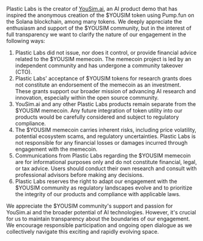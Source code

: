 Plastic Labs is the creator of [YouSim.ai](https://yousim.ai), an AI product demo that has inspired the anonymous creation of the \$YOUSIM token using Pump.fun on the Solana blockchain, among many tokens. We deeply appreciate the enthusiasm and support of the \$YOUSIM community, but in the interest of full transparency we want to clarify the nature of our engagement in the following ways:

1. Plastic Labs did not issue, nor does it control, or provide financial advice related to the \$YOUSIM memecoin. The memecoin project is led by an independent community and has undergone a community takeover (CTO).
2. Plastic Labs' acceptance of \$YOUSIM tokens for research grants does not constitute an endorsement of the memecoin as an investment. These grants support our broader mission of advancing AI research and innovation, especially within the open source community.
3. YouSim.ai and any other Plastic Labs products remain separate from the \$YOUSIM memecoin. Any future integration of token utility into our products would be carefully considered and subject to regulatory compliance.
4. The \$YOUSIM memecoin carries inherent risks, including price volatility, potential ecosystem scams, and regulatory uncertainties. Plastic Labs is not responsible for any financial losses or damages incurred through engagement with the memecoin.
5. Communications from Plastic Labs regarding the \$YOUSIM memecoin are for informational purposes only and do not constitute financial, legal, or tax advice. Users should conduct their own research and consult with professional advisors before making any decisions.
6. Plastic Labs reserves the right to adapt our engagement with the \$YOUSIM community as regulatory landscapes evolve and to prioritize the integrity of our products and compliance with applicable laws.

We appreciate the \$YOUSIM community's support and passion for YouSim.ai and the broader potential of AI technologies. However, it's crucial for us to maintain transparency about the boundaries of our engagement. We encourage responsible participation and ongoing open dialogue as we collectively navigate this exciting and rapidly evolving space.
